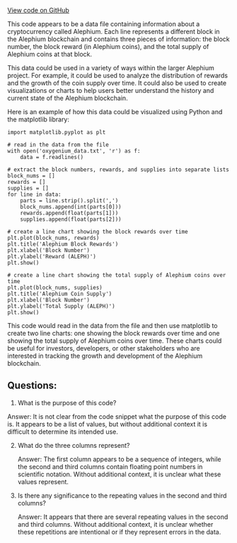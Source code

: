 [View code on GitHub](https://github.com/oxygenium/oxygenium/protocol/src/main/resources/time-inflation.csv)

This code appears to be a data file containing information about a cryptocurrency called Alephium. Each line represents a different block in the Alephium blockchain and contains three pieces of information: the block number, the block reward (in Alephium coins), and the total supply of Alephium coins at that block. 

This data could be used in a variety of ways within the larger Alephium project. For example, it could be used to analyze the distribution of rewards and the growth of the coin supply over time. It could also be used to create visualizations or charts to help users better understand the history and current state of the Alephium blockchain. 

Here is an example of how this data could be visualized using Python and the matplotlib library:

```
import matplotlib.pyplot as plt

# read in the data from the file
with open('oxygenium_data.txt', 'r') as f:
    data = f.readlines()

# extract the block numbers, rewards, and supplies into separate lists
block_nums = []
rewards = []
supplies = []
for line in data:
    parts = line.strip().split(',')
    block_nums.append(int(parts[0]))
    rewards.append(float(parts[1]))
    supplies.append(float(parts[2]))

# create a line chart showing the block rewards over time
plt.plot(block_nums, rewards)
plt.title('Alephium Block Rewards')
plt.xlabel('Block Number')
plt.ylabel('Reward (ALEPH)')
plt.show()

# create a line chart showing the total supply of Alephium coins over time
plt.plot(block_nums, supplies)
plt.title('Alephium Coin Supply')
plt.xlabel('Block Number')
plt.ylabel('Total Supply (ALEPH)')
plt.show()
```

This code would read in the data from the file and then use matplotlib to create two line charts: one showing the block rewards over time and one showing the total supply of Alephium coins over time. These charts could be useful for investors, developers, or other stakeholders who are interested in tracking the growth and development of the Alephium blockchain.
## Questions: 
 1. What is the purpose of this code?
   
   Answer: It is not clear from the code snippet what the purpose of this code is. It appears to be a list of values, but without additional context it is difficult to determine its intended use.

2. What do the three columns represent?
   
   Answer: The first column appears to be a sequence of integers, while the second and third columns contain floating point numbers in scientific notation. Without additional context, it is unclear what these values represent.

3. Is there any significance to the repeating values in the second and third columns?
   
   Answer: It appears that there are several repeating values in the second and third columns. Without additional context, it is unclear whether these repetitions are intentional or if they represent errors in the data.